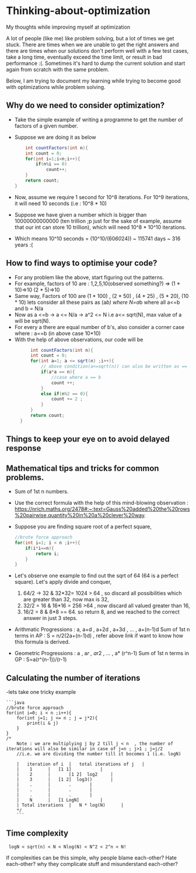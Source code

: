 # Thinking-about-optimization
My thoughts while improving myself at optimization

A lot of people (like me) like problem solving, but a lot of times we get stuck. There are times when we are unable to get the right answers and there are times when our solutions don't perform well with a few test cases, take a long time, eventually exceed the time limit, or result in bad performance :(. Sometimes it's hard to dump the current solution and start again from scratch with the same problem. 

Below, I am trying to document my learning while trying to become good with optimizations while problem solving.

## Why do we need to consider optimization?
- Take the simple example of writing a programme to get the number of factors of a given number.
- Suppose we are doing it as below 

    ```java
    	int countFactors(int n){
		int count = 0;
		for(int i=1;i<n;i++){
			if(n%i == 0)
				count++;
		}
		return count;
	}
    ``` 
- Now, assume we require 1 second for 10^8 iterations. For 10^9 iterations, it will need 10 seconds (i.e : 10^8 * 10)  
- Suppose we have given a number which is bigger than 10000000000000 (ten trillion ;p just for the sake of example, assume that our int can store 10 trillion), which will need 10^8 * 10^10 iterations.
- Which means 10^10 seconds = (10^10/(60*60*24)) ~ 115741 days ~ 316 years :(


## How to find ways to optimise your code?
- For any problem like the above, start figuring out the patterns. 
- For example, factors of 10 are : 1,2,5,10(observed something?) => (1 * 10)=>10  (2 * 5)=>10
- Same way, Factors of 100 are 
	(1 * 100) , (2 * 50) , (4 * 25) , (5 * 20), (10 * 10) lets consider all these pairs as (a*b) where N=a*b where all a<=b and b = N/a
- Now as a <=b	-> a <= N/a -> a^2 <= N i.e a<= sqrt(N), max value of a will be sqrt(N).
- For every a there are equal number of b's, also consider a corner case where : a==b (in above case 10*10)
- With the help of above observations, our code will be
  ```java
    	int countFactors(int n){
		int count = 0;
		for(int a=1; a <= sqrt(n) ;i++){ 
			// above condition(a<=sqrt(n)) can also be written as == a*a <= n  
			if(a*a == n){
				//case where a == b
				count ++;	
			} 
			else if(n%2 == 0){
				count += 2 ;
			} 
		}
		return count;
	} 
    ```  
		
       

## Things to keep your eye on to avoid delayed response 


## Mathematical tips and tricks for common problems.
- Sum of 1st n numbers.
- Use the correct formula with the help of this mind-blowing observation : https://nrich.maths.org/2478#:~:text=Gauss%20added%20the%20rows%20pairwise,quantity%20in%20a%20clever%20way. 
- Suppose you are finding square root of a perfect square,
	```java
  	//brute force approach 
	for(int i=1; i < n ;i++){ 
		if(i*i==n){
			return i;
		}
	}	
    ```  
- Let's observe one example to find out the sqrt of 64 (64 is a perfect square). Let's apply divide and conquer, 
	1. 64/2 -> 32 & 32*32= 1024 > 64 , so discard all possibilities which are greater than 32, now max is 32, 
	2. 32/2 = 16 & 16*16 = 256 >64 , now discard all valued greater than 16,
	3. 16/2 = 8 & 8*8 == 64. so return 8, and we reached to the correct answer in just 3 steps.
 
- Arithmatic Progressions : a, a+d , a+2d , a+3d , ... , a+(n-1)d
	Sum of 1st n terms in AP :  S = n/2(2a+(n-1)d) , refer above link if want to know how this formula is derived.

- Geometric Progressions : a , a*r , a*r2 , ... , a* (r^n-1)
	Sum of 1st n terms in GP : S=a(r^(n-1))/(r-1)

## Calculating the number of iterations

-lets take one tricky example 

   	```java
  	//brute force approach 
	for(int i=0; i < n ;i++){ 
		for(int j=1; j <= n ; j = j*2){
			print(i & j)
		}
	}
	/*
		Note : we are multiplying j by 2 till j < n  , the number of iterations will also be similar in case of j=n ; j>1 ; j=j/2
		//i.e. we are dividing the number till it bocomes 1 (i.e. logN)

	   	|	iteration of i	|	total iterations of j	|
	   	| 	 1		| 	[1 1] 			|	
		|	 2		|       [1 2]  log2		|
		|	 3		|  	[1 2]  log3()		|
		|	 .		|		.		|
		|	 .		|		.		|
		|	 .		|		.		|
		| 	 N		| 	[1 LogN] 		|
		| Total iterations 	| 	N * log(N)		|
		*/	
    	```  

## Time complexity 
	 logN < sqrt(n) < N < Nlog(N) < N^2 < 2^n < N!				 
 
If complexities can be this simple, why people blame each-other? Hate each-other? why they complicate stuff and misunderstand each-other? 
